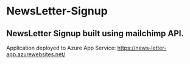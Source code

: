 # NewsLetter-Signup

## NewsLetter Signup built using mailchimp API.
Application deployed to Azure App Service: https://news-letter-app.azurewebsites.net/

